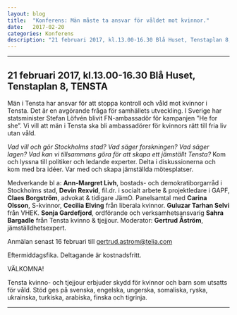 ```yaml
---
layout: blog
title:  "Konferens: Män måste ta ansvar för våldet mot kvinnor."
date:   2017-02-20
categories: Konferens
description: "21 februari 2017, kl.13.00-16.30 Blå Huset, Tenstaplan 8, TENSTA"
---
```

---

21 februari 2017, kl.13.00-16.30 Blå Huset, Tenstaplan 8, TENSTA
----------------------------------------------

Män i Tensta har ansvar för att stoppa kontroll och våld mot
kvinnor i Tensta. Det är en avgörande fråga för samhällets utveckling.
I Sverige har statsminister Stefan Löfvén blivit FN-ambassadör för kampanjen ”He for she”. Vi vill att män i Tensta ska bli ambassadörer för kvinnors rätt till fria liv utan våld.

*Vad vill och gör Stockholms stad? Vad säger forskningen? Vad säger lagen? Vad kan vi tillsammans göra för att skapa ett jämställt Tensta?*
Kom och lyssna till politiker och ledande experter.
Delta i diskussionerna och kom med bra idéer.
Var med och skapa jämställda mötesplatser.

Medverkande bl a: **Ann-Margret Livh**, bostads- och demokratiborgarråd i Stockholms stad, **Devin Rexvid**, fil.dr. i socialt arbete & projektledare i GAPF, **Claes Borgström**, advokat & tidigare JämO.
Panelsamtal med **Carina Olsson**, S-kvinnor, **Cecilia Elving** från liberala kvinnor. **Guluzar Tarhan Selvi** från VHEK. **Sonja Gardefjord**, ordförande och verksamhetsansvarig **Sahra Bargadle** från Tensta kvinno & tjejjour.
Moderator: **Gertrud Åström**, jämställdhetsexpert.

Anmälan senast 16 februari till gertrud.astrom@telia.com

Eftermiddagsfika. Deltagande är kostnadsfritt.

VÄLKOMNA!

Tensta kvinno- och tjejjour erbjuder skydd för kvinnor och barn som utsatts för våld. Stöd ges på svenska, engelska, ungerska, somaliska, ryska, ukrainska, turkiska, arabiska, finska och tigrinja.

---

